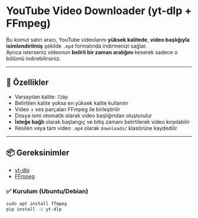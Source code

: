 # YouTube Video Downloader (yt-dlp + FFmpeg)

Bu komut satırı aracı, YouTube videolarını **yüksek kalitede**, **video başlığıyla isimlendirilmiş** şekilde `.mp4` formatında indirmenizi sağlar.  
Ayrıca isterseniz videonun **belirli bir zaman aralığını** keserek sadece o bölümü indirebilirsiniz.

---

## 🧠 Özellikler

- Varsayılan kalite: `720p`
- Belirtilen kalite yoksa en yüksek kalite kullanılır
- Video + ses parçaları FFmpeg ile birleştirilir
- Dosya ismi otomatik olarak video başlığından oluşturulur
- **İsteğe bağlı** olarak başlangıç ve bitiş zamanı belirtilerek video kırpılabilir
- Kesilen veya tam video `.mp4` olarak `downloads/` klasörüne kaydedilir

---

## 📦 Gereksinimler

- [yt-dlp](https://github.com/yt-dlp/yt-dlp)
- [FFmpeg](https://ffmpeg.org/)

### ✅ Kurulum (Ubuntu/Debian)

```bash
sudo apt install ffmpeg
pip install -U yt-dlp
